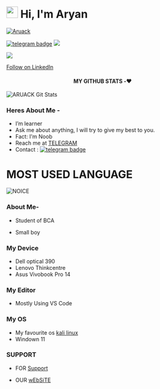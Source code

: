 

# <img src="https://raw.githubusercontent.com/MartinHeinz/MartinHeinz/master/wave.gif" width="30px"> Hi, I'm Aryan 

   [![Aruack](https://github-stats-alpha.vercel.app/api?username=Aruack "Aruack")](https://github-stats-alpha.vercel.app/api?username=Aruack "Aruack")



[![telegram badge](https://img.shields.io/badge/CONTACT-ME-30302f?style=for-the-badge&logo=telegram)](https://t.me/officalkumar)
<a href="https://t.me/ARUACKSUPPORT"><img src="https://img.shields.io/badge/Join-Support%20GROUP-blue.svg?style=for-the-badge&logo=Telegram"></a>

<a href="https://t.me/ARUACKSUPPORT"><img src="https://img.shields.io/badge/Join-Support%20Channel-blue.svg?style=for-the-badge&logo=Telegram"></a>




<a class="libutton" href="https://www.linkedin.com/comm/mynetwork/discovery-see-all?usecase=PEOPLE_FOLLOWS&followMember=aryankumarmuz" target="_blank">Follow on LinkedIn</a>

<h4 align="center"><b>MY GITHUB STATS -❤️</b></h4>
 


![ARUACK Git Stats](https://github-readme-stats.vercel.app/api?username=ARUACK&include_all_commits=true&count_private=true&theme=blue-green)



### Heres About Me -

- I’m learner
- Ask me about anything, I will try to give my best to you.
- Fact: I'm Noob
- Reach me at [TELEGRAM](https://telegram.dog/Aruack)
- Contact : [![telegram badge](https://img.shields.io/badge/TEXT-ARYAN-blue)](https://telegram.dog/officalkumar)

# MOST USED LANGUAGE

![NOICE](https://github-readme-stats.vercel.app/api/top-langs/?username=Aruack&theme=midnight-purple)

### About Me-

- Student of BCA

- Small boy 


### My Device

- Dell optical 390 
- Lenovo Thinkcentre
- Asus Vivobook Pro 14

### My Editor
- Mostly Using VS Code 

### My OS 
- My favourite os [kali linux](https://www.kali.org/)
- Windown 11

### SUPPORT

- FOR [Support](https://telegram.dog/Aruacksupport)


- OUR [wEbSiTE](http://aruack.github.io)

